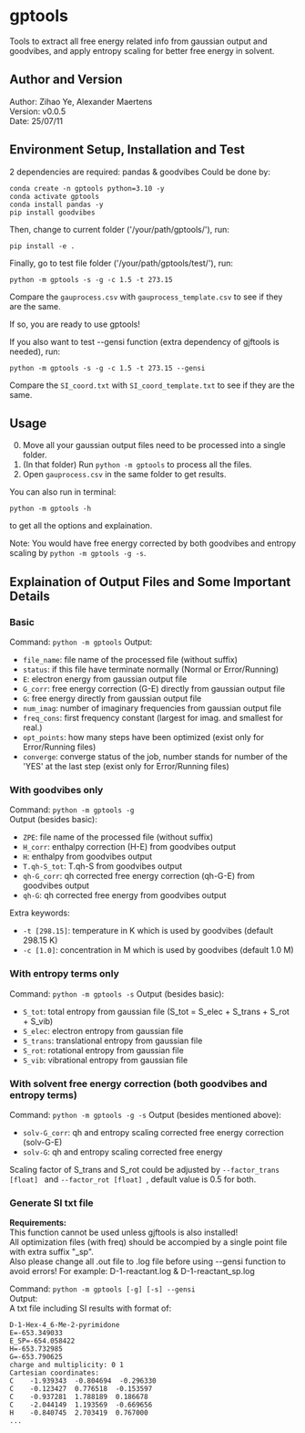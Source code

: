 # gptools

Tools to extract all free energy related info from gaussian output and goodvibes, and apply entropy scaling for better free energy in solvent.

## Author and Version

Author: Zihao Ye, Alexander Maertens  
Version: v0.0.5  
Date: 25/07/11

## Environment Setup, Installation and Test

2 dependencies are required: pandas & goodvibes
Could be done by:
```
conda create -n gptools python=3.10 -y
conda activate gptools
conda install pandas -y
pip install goodvibes
```

Then, change to current folder ('/your/path/gptools/'), run:
```
pip install -e .
```

Finally, go to test file folder ('/your/path/gptools/test/'), run:
```
python -m gptools -s -g -c 1.5 -t 273.15
```
Compare the `gauprocess.csv` with `gauprocess_template.csv` to see if they are the same.

If so, you are ready to use gptools!

If you also want to test --gensi function (extra dependency of gjftools is needed), run:
```
python -m gptools -s -g -c 1.5 -t 273.15 --gensi
```
Compare the `SI_coord.txt` with `SI_coord_template.txt` to see if they are the same.

## Usage

0. Move all your gaussian output files need to be processed into a single folder.
1. (In that folder) Run `python -m gptools` to process all the files.
2. Open `gauprocess.csv` in the same folder to get results.

You can also run in terminal:
```
python -m gptools -h
```
to get all the options and explaination.

Note: You would have free energy corrected by both goodvibes and entropy scaling by ```python -m gptools -g -s```.

## Explaination of Output Files and Some Important Details

### Basic

Command: `python -m gptools`
Output: 
- `file_name`: file name of the processed file (without suffix)
- `status`: if this file have terminate normally (Normal or Error/Running)
- `E`: electron energy from gaussian output file
- `G_corr`: free energy correction (G-E) directly from gaussian output file
- `G`: free energy directly from gaussian output file
- `num_imag`: number of imaginary frequencies from gaussian output file
- `freq_cons`: first frequency constant (largest for imag. and smallest for real.)
- `opt_points`: how many steps have been optimized (exist only for Error/Running files)
- `converge`: converge status of the job, number stands for number of the 'YES' at the last step (exist only for Error/Running files) 

### With goodvibes only

Command: `python -m gptools -g`  
Output (besides basic): 
- `ZPE`: file name of the processed file (without suffix)
- `H_corr`: enthalpy correction (H-E) from goodvibes output
- `H`: enthalpy from goodvibes output
- `T.qh-S_tot`: T.qh-S from goodvibes output
- `qh-G_corr`: qh corrected free energy correction (qh-G-E) from goodvibes output
- `qh-G`: qh corrected free energy from goodvibes output

Extra keywords:
- `-t [298.15]`: temperature in K which is used by goodvibes (default 298.15 K)  
- `-c [1.0]`: concentration in M which is used by goodvibes (default 1.0 M)  

### With entropy terms only

Command: `python -m gptools -s`
Output (besides basic): 
- `S_tot`: total entropy from gaussian file (S_tot = S_elec + S_trans + S_rot + S_vib)
- `S_elec`: electron entropy from gaussian file
- `S_trans`: translational entropy from gaussian file
- `S_rot`: rotational entropy from gaussian file
- `S_vib`: vibrational entropy from gaussian file

### With solvent free energy correction (both goodvibes and entropy terms)

Command: `python -m gptools -g -s`
Output (besides mentioned above): 
- `solv-G_corr`: qh and entropy scaling corrected free energy correction (solv-G-E)
- `solv-G`: qh and entropy scaling corrected free energy  

Scaling factor of S_trans and S_rot could be adjusted by `--factor_trans [float] ` and `--factor_rot [float] `, default value is 0.5 for both.

### Generate SI txt file
**Requirements:**  
This function cannot be used unless gjftools is also installed!  
All optimization files (with freq) should be accompied by a single point file with extra suffix "_sp".  
Also please change all .out file to .log file before using --gensi function to avoid errors!
For example: D-1-reactant.log & D-1-reactant_sp.log  

Command: `python -m gptools [-g] [-s] --gensi`  
Output:  
A txt file including SI results with format of:
```
D-1-Hex-4_6-Me-2-pyrimidone
E=-653.349033
E_SP=-654.058422
H=-653.732985
G=-653.790625
charge and multiplicity: 0 1
Cartesian coordinates:
C    -1.939343  -0.804694  -0.296330
C    -0.123427  0.776518  -0.153597
C    -0.937281  1.788189  0.186678
C    -2.044149  1.193569  -0.669656
H    -0.840745  2.703419  0.767000
...
```

